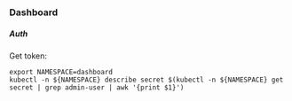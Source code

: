 ### Dashboard

##### Auth

Get token:

```
export NAMESPACE=dashboard
kubectl -n ${NAMESPACE} describe secret $(kubectl -n ${NAMESPACE} get secret | grep admin-user | awk '{print $1}')
```
